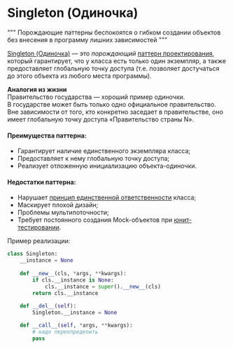 # Singleton (Одиночка)

""" Порождающие паттерны беспокоятся о гибком создании объектов без внесения 
в программу лишних зависимостей """

[Singleton (Одиночка)](https://refactoring.guru/ru/design-patterns/singleton) — 
это *порождающий* [паттерн проектирования](Паттерн.md), который гарантирует, что у класса 
есть только один экземпляр, а также предоставляет глобальную точку доступа (т.е. позволяет достучаться до этого объекта 
из любого места программы).

**Аналогия из жизни** <br>
Правительство государства — хороший пример одиночки. <br>
В государстве может быть только одно официальное правительство. 
Вне зависимости от того, кто конкретно заседает в правительстве,
оно имеет глобальную точку доступа «Правительство страны N».

#### Преимущества паттерна:
- Гарантирует наличие единственного экземпляра класса;
- Предоставляет к нему глобальную точку доступа;
- Реализует отложенную инициализацию объекта-одиночки.

#### Недостатки паттерна:
- Нарушает [принцип единственной ответственности](SOLID.md) класса;
- Маскирует плохой дизайн;
- Проблемы мультипоточности;
- Требует постоянного создания Mock-объектов при [юнит-тестировании](Django/Django-Test.md).

Пример реализации:
```python
class Singleton:
    __instance = None
    
    def __new__(cls, *args, **kwargs):
        if cls.__instance is None:
            cls.__instance = super().__new__(cls)
        return cls.__instance
    
    def __del__(self):
        Singleton.__instance = None

    def __call__(self, *args, **kwargs):
        # надо переопределить
        pass
```
